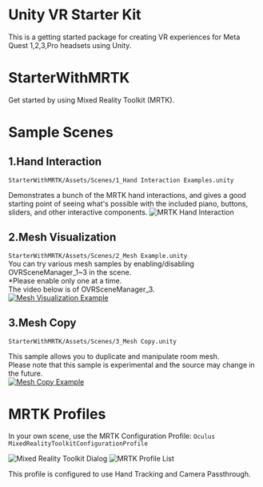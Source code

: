 # Unity VR Starter Kit
This is a getting started package for creating VR experiences for Meta Quest 1,2,3,Pro headsets using Unity.

# StarterWithMRTK
Get started by using Mixed Reality Toolkit (MRTK).

# Sample Scenes
## 1.Hand Interaction

`StarterWithMRTK/Assets/Scenes/1_Hand Interaction Examples.unity`

Demonstrates a bunch of the MRTK hand interactions, and gives a good starting point of seeing what's possible with the included piano, buttons, sliders, and other interactive components.
![MRTK Hand Interaction](ReadmeFiles/MRTKHandInteractions.jpg)

## 2.Mesh Visualization

`StarterWithMRTK/Assets/Scenes/2_Mesh Example.unity`  
You can try various mesh samples by enabling/disabling OVRSceneManager_1~3 in the scene.  
*Please enable only one at a time.  
The video below is of OVRSceneManager_3.  
[![Mesh Visualization Example](https://img.youtube.com/vi/HVR5cXg5MSk/0.jpg)](https://www.youtube.com/watch?v=HVR5cXg5MSk)

## 3.Mesh Copy

`StarterWithMRTK/Assets/Scenes/3_Mesh Copy.unity`  

This sample allows you to duplicate and manipulate room mesh.  
Please note that this sample is experimental and the source may change in the future.  
[![Mesh Copy Example](https://img.youtube.com/vi/BvuRo9tyMtM/0.jpg)](https://www.youtube.com/watch?v=BvuRo9tyMtM)


# MRTK Profiles
In your own scene, use the MRTK Configuration Profile:
`Oculus MixedRealityToolkitConfigurationProfile`

![Mixed Reality Toolkit Dialog](ReadmeFiles/MixedRealityToolkit.png)
![MRTK Profile List](ReadmeFiles/MRTKProfiles.png)

This profile is configured to use Hand Tracking and Camera Passthrough.
